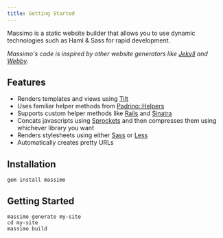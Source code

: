 ```yaml
---
title: Getting Started
---
```

Massimo is a static website builder that allows you to use dynamic technologies
such as Haml & Sass for rapid&nbsp;development.

*Massimo's code is inspired by other website generators like [Jekyll](http://github.com/mojombo/jekyll) and [Webby](http://webby.rubyforge.org/).*


Features
--------

* Renders templates and views using [Tilt](http://github.com/rtomayko/tilt)
* Uses familiar helper methods from [Padrino::Helpers](http://github.com/padrino/padrino-framework)
* Supports custom helper methods like [Rails](http://rubyonrails.org/) and [Sinatra](http://www.sinatrarb.com/)
* Concats javascripts using [Sprockets](http://getsprockets.org/)
  and then compresses them using whichever library you want
* Renders stylesheets using either [Sass](http://sass-lang.com/) or [Less](http://lesscss.org/)
* Automatically creates pretty URLs


Installation
------------

    gem install massimo


Getting Started
---------------
    
    massimo generate my-site
    cd my-site
    massimo build
    